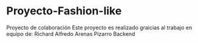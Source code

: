 # Proyecto-Fashion-like
Proyecto de colaboración 
Este proyecto es realizado graicias al trabajo en equipo de:
Richard Alfredo Arenas Pizarro  Backend
